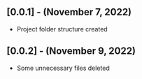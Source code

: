 ## [0.0.1] - (November 7, 2022)

* Project folder structure created

## [0.0.2] - (November 9, 2022)

* Some unnecessary files deleted